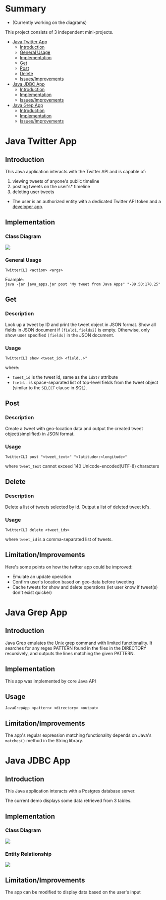 # Summary
* (Currently working on the diagrams)

This project consists of 3 independent mini-projects.
- [Java Twitter App](#java-twitter-app)
    - [Introduction](#intro-1)
    - [General Usage](#general-usage)
    - [Implementation](#impl-1)
    - [Get](#get)
    - [Post](#post)
    - [Delete](#delete)
    - [Issues/Improvements](#improv-1)
- [Java JDBC App](#java-jdbc-app)
    - [Introduction](#intro-2)
    - [Implementation](#impl-2)
    - [Issues/Improvements](#improv-2)
- [Java Grep App](#java-grep-app)
    - [Introduction](#intro-3)
    - [Implementation](#impl-3)
    - [Issues/Improvements](#improv-3)

# Java Twitter App
<a name="intro-1"></a>
## Introduction
This Java application interacts with the Twitter API and is capable of:
 1. viewing tweets of anyone's public timeline
 2. posting tweets on the user's* timeline 
 3. deleting user tweets
 
 * The user is an authorized entity with a dedicated Twitter API token and a [developer app](https://developer.twitter.com/). 

<a name="impl-1"></a>
## Implementation

### Class Diagram
![](assets/TwitterApp.png)

### General Usage
`TwitterCLI <action> <args>` 

Example:<br>
`java -jar java_apps.jar post "My tweet from Java Apps" "-89.50:170.25"`
## Get
### Description
Look up a tweet by ID and print the
tweet object in JSON format. Show all fields in
JSON document if `[field1,fields2]` is empty.
Otherwise, only show user specified `[fields]` in the
JSON document.
### Usage
`TwitterCLI show <tweet_id> <field..>"`

where:
 * `tweet_id` is the tweet id, same as the `idStr` attribute
 * `field..` is space-separated list of top-level fields from the tweet object (similar to the `SELECT` clause in SQL).

## Post
### Description
Create a tweet with geo-location data and output the created tweet object(simplified)
in JSON format.
### Usage
`TwitterCLI post "<tweet_text>" "<latitude>:<longitude>"`

where `tweet_text` cannot exceed 140 Unicode-encoded(UTF-8) characters

## Delete
### Description
Delete a list of tweets selected by id. Output a list of deleted tweet id's.
### Usage
`TwitterCLI delete <tweet_ids>`

where `tweet_id` is a comma-separated list of tweets.

<a name="improv-1"></a>
## Limitation/Improvements
Here's some points on how the twitter app could be improved:
* Emulate an update operation
* Confirm user's location based on geo-data before tweeting
* Cache tweets for show and delete operations (let user know if tweet(s) don't exist quicker)

# Java Grep App
<a name="intro-3"></a>
## Introduction
Java Grep emulates the Unix grep command with limited functionality.
It searches for any regex PATTERN found in the files in the DIRECTORY recursively, and outputs the lines matching the given PATTERN. 

<a name="impl-3"></a>
## Implementation
This app was implemented by core Java API
<a name="usage-3"></a>
## Usage
`JavaGrepApp <pattern> <directory> <output>`
<a name="improv-3"></a>
## Limitation/Improvements
The app's regular expression matching functionality depends on Java's `matches()` method in the String library.

# Java JDBC App
<a name="intro-2"></a>
## Introduction
This Java application interacts with a Postgres database server. 

The current demo displays some data retrieved from 3 tables. 

<a name="impl-2"></a>
## Implementation
### Class Diagram
![](assets/JDBCApp.png)
### Entity Relationship
![](assets/jdbc_app_er_x2_I.png)

<a name="improv-2"></a>
## Limitation/Improvements
The app can be modified to display data based on the user's input
